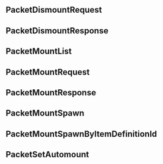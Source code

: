 ## PacketDismountRequest

## PacketDismountResponse

## PacketMountList

## PacketMountRequest

## PacketMountResponse

## PacketMountSpawn

## PacketMountSpawnByItemDefinitionId

## PacketSetAutomount